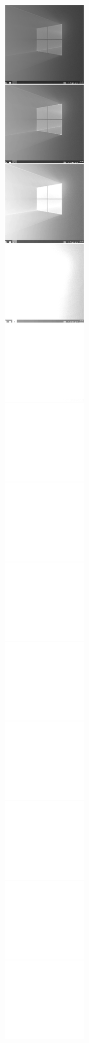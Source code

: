 <img src="./s_1.00.png" width=256 height=256>
<img src="./s_1.25.png" width=256 height=256>
<img src="./s_1.50.png" width=256 height=256>
<img src="./s_1.75.png" width=256 height=256>
<img src="./s_2.00.png" width=256 height=256>
<img src="./s_2.25.png" width=256 height=256>
<img src="./s_2.50.png" width=256 height=256>
<img src="./s_2.75.png" width=256 height=256>
<img src="./s_3.00.png" width=256 height=256>
<img src="./s_3.25.png" width=256 height=256>
<img src="./s_3.50.png" width=256 height=256>
<img src="./s_3.75.png" width=256 height=256>
<img src="./s_4.00.png" width=256 height=256>
